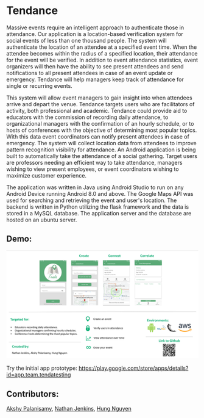 # Tendance

  Massive events require an intelligent approach to authenticate those in attendance. Our application is a location-based verification system for social events of less than one thousand people. The system will authenticate the location of an attendee at a specified event time. When the attendee becomes within the radius of a specified location, their attendance for the event will be verified. In addition to event attendance statistics, event organizers will then have the ability to see present attendees and send notifications to all present attendees in case of an event update or emergency. Tendance will help managers keep track of attendance for single or recurring events. 

This system will allow event managers to gain insight into when attendees arrive and depart the venue. Tendance targets users who are facilitators of activity, both professional and academic. Tendance could provide aid to educators with the commission of recording daily attendance, to organizational managers with the confirmation of an hourly schedule, or to hosts of conferences with the objective of determining most popular topics. With this data event coordinators can notify present attendees in case of emergency. The system will collect location data from attendees to improve pattern recognition visibility for attendance. An Android application is being built to automatically take the attendance of a social gathering. Target users are professors needing an efficient way to take attendance, managers wishing to view present employees, or event coordinators wishing to maximize customer experience.

The application was written in Java using Android Studio to run on any Android Device running Android 8.0 and above. The Google Maps API was used for searching and retrieving the event and user's location. The backend is written in Python utilizing the flask framework and the data is stored in a MySQL database. The application server and the database are hosted on an ubuntu server.

## Demo:

![Screenshot](/Screenshots/poster.png)

Try the initial app prototype: https://play.google.com/store/apps/details?id=app.team.tendatesting



## Contributors:
[Akshy Palanisamy](https://www.linkedin.com/in/akshyp/),
[Nathan Jenkins](https://www.linkedin.com/in/nathan-jenkins-82102a58/),
[Hung Nguyen](https://www.linkedin.com/in/hung-nguyen-3192a6132/)

